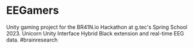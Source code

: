 # EEGamers
Unity gaming project for the BR41N.io Hackathon at g.tec's Spring School 2023. Unicorn Unity Interface Hybrid Black extension and real-time EEG data. #brainresearch
